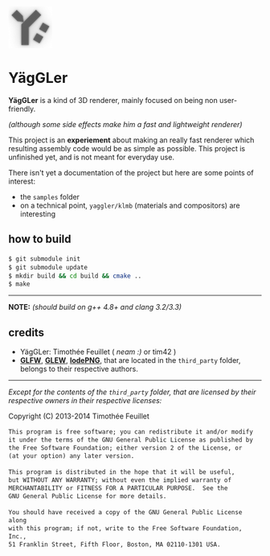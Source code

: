 ![YägGLer logo](data/yaggler-small.png)
#  YägGLer


**YägGLer** is a kind of 3D renderer, mainly focused on being non user-friendly.

_(although some side effects make him a fast and lightweight renderer)_

This project is an **experiement** about making an really fast renderer which
resulting assembly code would be as simple as possible.
This project is unfinished yet, and is not meant for everyday use.

There isn't yet a documentation of the project but here are some points of
interest:
* the `samples` folder
* on a technical point, `yaggler/klmb` (materials and compositors) are
  interesting

## how to build

```sh
$ git submodule init
$ git submodule update
$ mkdir build && cd build && cmake ..
$ make
```

-------------

**NOTE:** _(should build on g++ 4.8+ and clang 3.2/3.3)_


## credits
* YägGLer: Timothée Feuillet ( *neam :)* or tim42 )
* **[GLFW](http://www.glfw.org/)**, **[GLEW](http://glew.sourceforge.net/)**,
   **[lodePNG](http://lodev.org/lodepng/)**, that are located in the
   `third_party` folder, belongs to their respective authors.

-------------

*Except for the contents of the `third_party` folder, that are licensed by their
respective owners in their respective licenses:*

Copyright (C) 2013-2014  Timothée Feuillet

    This program is free software; you can redistribute it and/or modify
    it under the terms of the GNU General Public License as published by
    the Free Software Foundation; either version 2 of the License, or
    (at your option) any later version.

    This program is distributed in the hope that it will be useful,
    but WITHOUT ANY WARRANTY; without even the implied warranty of
    MERCHANTABILITY or FITNESS FOR A PARTICULAR PURPOSE.  See the
    GNU General Public License for more details.

    You should have received a copy of the GNU General Public License along
    with this program; if not, write to the Free Software Foundation, Inc.,
    51 Franklin Street, Fifth Floor, Boston, MA 02110-1301 USA.
